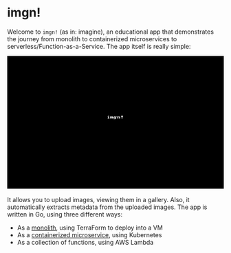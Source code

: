 # imgn!

Welcome to `imgn!` (as in: imagine), an educational app that demonstrates the journey from monolith to containerized microservices to serverless/Function-as-a-Service. The app itself is really simple:

![imgn in action](img/imgn.gif)

It allows you to upload images, viewing them in a gallery. Also, it automatically extracts metadata from the uploaded images. The app is written in Go, using three different ways:

- As a [monolith](monolith/), using TerraForm to deploy into a VM
- As a [containerized microservice](containers/), using Kubernetes
- As a collection of functions, using AWS Lambda